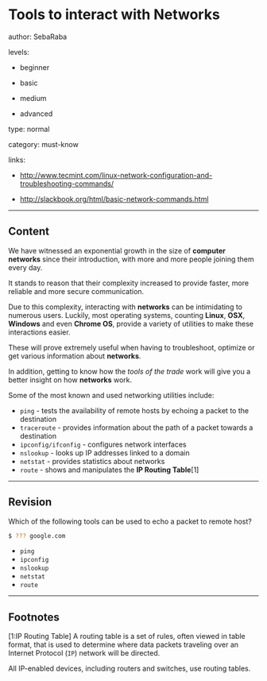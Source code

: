 # Tools to interact with Networks
author: SebaRaba

levels:

  - beginner

  - basic

  - medium

  - advanced

type: normal

category: must-know

links:

  - http://www.tecmint.com/linux-network-configuration-and-troubleshooting-commands/

  - http://slackbook.org/html/basic-network-commands.html

---
## Content

We have witnessed an exponential growth in the size of **computer networks** since their introduction, with more and more people joining them every day.

It stands to reason that their complexity increased to provide faster, more reliable and more secure communication.

Due to this complexity, interacting with **networks** can be intimidating to numerous users.
Luckily, most operating systems, counting **Linux**, **OSX**, **Windows** and even **Chrome OS**, provide a variety of utilities to make these interactions easier.

These will prove extremely useful when having to troubleshoot, optimize or get various information about **networks**.

In addition, getting to know how the *tools of the trade* work will give you a better insight on how **networks** work.

Some of the most known and used networking utilities include:

- `ping` - tests the availability of remote hosts by echoing a packet to the destination
- `traceroute` - provides information about the path of a packet towards a destination
- `ipconfig/ifconfig` - configures network interfaces
- `nslookup` - looks up IP addresses linked to a domain
- `netstat` - provides statistics about networks
- `route` - shows and manipulates the **IP Routing Table**[1]

---
## Revision

Which of the following tools can be used to echo a packet to remote host?

```bash
$ ??? google.com
```

* `ping`
* `ipconfig`
* `nslookup`
* `netstat`
* `route`

---
## Footnotes

[1:IP Routing Table]
A routing table is a set of rules, often viewed in table format, that is used to determine where data packets traveling over an Internet Protocol (`IP`) network will be directed.

All IP-enabled devices, including routers and switches, use routing tables.
